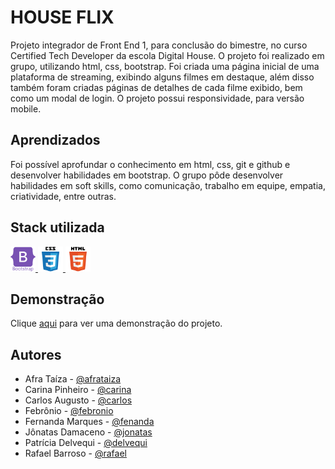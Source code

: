 
# HOUSE FLIX

Projeto integrador de Front End 1, para conclusão do bimestre, no curso Certified Tech Developer da escola Digital House. O projeto foi realizado em grupo, utilizando html, css, bootstrap.
Foi criada uma página inicial de uma plataforma de streaming, exibindo alguns filmes em destaque, além disso também foram criadas páginas de detalhes de cada filme exibido, bem como um modal de login. O projeto possui responsividade, para versão mobile.


## Aprendizados

Foi possível aprofundar o conhecimento em html, css, git e github e desenvolver habilidades em bootstrap.
O grupo pôde desenvolver habilidades em soft skills, como comunicação, trabalho em equipe, empatia, criatividade, entre outras.




## Stack utilizada

<p align="left"> <a href="https://getbootstrap.com" target="_blank" rel="noreferrer"> <img src="https://raw.githubusercontent.com/devicons/devicon/master/icons/bootstrap/bootstrap-plain-wordmark.svg" alt="bootstrap" width="40" height="40"/> </a> <a href="https://www.w3schools.com/css/" target="_blank" rel="noreferrer"> <img src="https://raw.githubusercontent.com/devicons/devicon/master/icons/css3/css3-original-wordmark.svg" alt="css3" width="40" height="40"/> </a> <a href="https://www.w3.org/html/" target="_blank" rel="noreferrer"> <img src="https://raw.githubusercontent.com/devicons/devicon/master/icons/html5/html5-original-wordmark.svg" alt="html5" width="40" height="40"/> </a> </p>


## Demonstração

Clique [aqui](https://afrataiza.github.io/teste/) para ver uma demonstração do projeto.

## Autores

- Afra Taíza - [@afrataiza](https://www.github.com/afrataiza)
- Carina Pinheiro - [@carina](https://www.github.com/Carinapinheiro)
- Carlos Augusto - [@carlos](https://www.github.com/afrataiza)
- Febrônio - [@febronio](https://www.github.com/fba-boni)
- Fernanda Marques - [@fenanda](https://www.github.com/Fermqs)
- Jônatas Damaceno - [@jonatas](https://www.github.com/jonsdamaceno)
- Patrícia Delvequi - [@delvequi](https://www.github.com/delvequi)
- Rafael Barroso - [@rafael](https://www.github.com/barroso3b)




